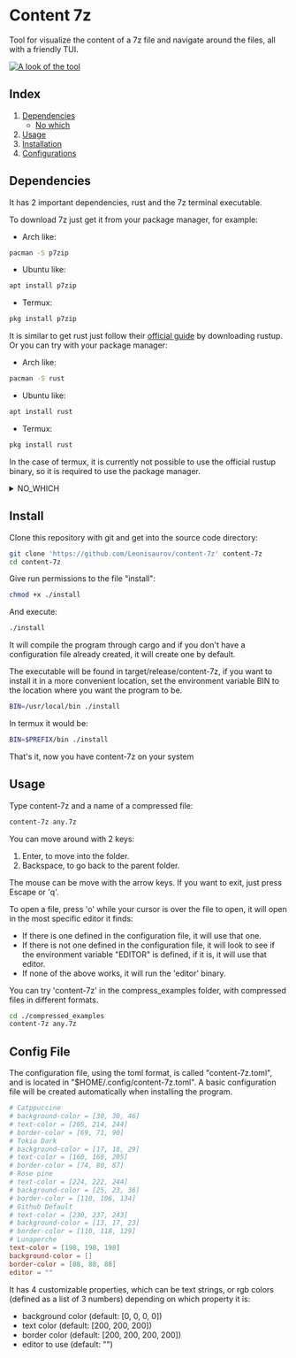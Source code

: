 # Content 7z
Tool for visualize the content of a 7z file and navigate around the files, all with a friendly TUI.

[![A look of the tool](https://asciinema.org/a/666845.svg)](https://asciinema.org/a/666845)

## Index
1. [Dependencies](#dependencies)
    - [No which](#which)
2. [Usage](#usage)
3. [Installation](#install)
4. [Configurations](#config-file)

## Dependencies
It has 2 important dependencies, rust and the 7z terminal executable.

To download 7z just get it from your package manager, for example:
- Arch like:
```bash
pacman -S p7zip
```
- Ubuntu like:
```bash
apt install p7zip
```
- Termux:
```bash
pkg install p7zip
```

It is similar to get rust just follow their [official guide](https://www.rust-lang.org/es/tools/install) by downloading rustup. Or you can try with your package manager:
- Arch like:
```bash
pacman -S rust
```
- Ubuntu like:
```bash
apt install rust
```
- Termux:
```bash
pkg install rust
```

In the case of termux, it is currently not possible to use the official rustup binary, so it is required to use the package manager.

<details>
<summary>NO_WHICH</summary>

### Which
Another not very relevant dependency is which, it helps the installation file to identify that the other dependencies are present. It is usually installed in most distributions by default, if not, you can use your package manager to do it:
- Arch like:
```bash
pacman -S which
```
- Ubuntu like:
```bash
apt install which
```
- Termux:
```bash
pkg install which
```

If you do not have "which" installed, and do not want to install it, having the dependencies mentioned above, just include the environment variable NO_WHICH=ACTIVE, during the installation, this will cause the compile file to not use which, therefore, it will not check for the presence of the other dependencies.
```bash
NO_WHICH=ACTIVE BIN="$PREFIX/bin" ./install
```
</details>

## Install
Clone this repository with git and get into the source code directory:
```bash
git clone 'https://github.com/Leonisaurov/content-7z' content-7z
cd content-7z
```

Give run permissions to the file "install":
```bash
chmod +x ./install
```

And execute:
```bash
./install
```
It will compile the program through cargo and if you don't have a configuration file already created, it will create one by default.

The executable will be found in target/release/content-7z, if you want to install it in a more convenient location, set the environment variable BIN to the location where you want the program to be.
```bash
BIN=/usr/local/bin ./install
```

In termux it would be:
```bash
BIN=$PREFIX/bin ./install
```

That's it, now you have content-7z on your system

## Usage
Type content-7z and a name of a compressed file:
```bash
content-7z any.7z
```

You can move around with 2 keys:
1. Enter, to move into the folder.
2. Backspace, to go back to the parent folder.

The mouse can be move with the arrow keys.
If you want to exit, just press Escape or 'q'.

To open a file, press 'o' while your cursor is over the file to open, it will open in the most specific editor it finds:
- If there is one defined in the configuration file, it will use that one.
- If there is not one defined in the configuration file, it will look to see if the environment variable "EDITOR" is defined, if it is, it will use that editor.
- If none of the above works, it will run the 'editor' binary.

You can try 'content-7z' in the compress_examples folder, with compressed files in different formats.
```bash
cd ./compressed_examples
content-7z any.7z
```

## Config File
The configuration file, using the toml format, is called "content-7z.toml", and is located in "$HOME/.config/content-7z.toml".
A basic configuration file will be created automatically when installing the program.
```toml
# Catppuccine
# background-color = [30, 30, 46]
# text-color = [205, 214, 244]
# border-color = [69, 71, 90]
# Tokio Dark
# background-color = [17, 18, 29]
# text-color = [160, 168, 205]
# border-color = [74, 80, 87]
# Rose pine
# text-color = [224, 222, 244]
# background-color = [25, 23, 36]
# border-color = [110, 106, 134]
# Github Default
# text-color = [230, 237, 243]
# background-color = [13, 17, 23]
# border-color = [110, 118, 129]
# Lunaperche
text-color = [198, 198, 198]
background-color = []
border-color = [88, 88, 88]
editor = ""
```

It has 4 customizable properties, which can be text strings, or rgb colors (defined as a list of 3 numbers) depending on which property it is:
- background color (default: [0, 0, 0, 0])
- text color (default: [200, 200, 200])
- border color (default: [200, 200, 200, 200])
- editor to use (default: "")

